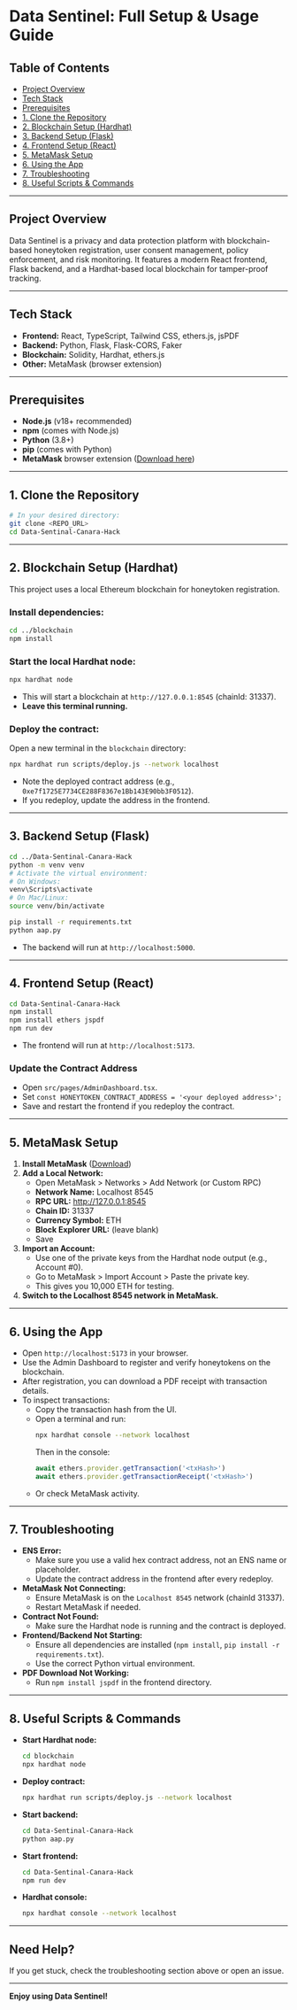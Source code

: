 # Data Sentinel: Full Setup & Usage Guide

## Table of Contents
- [Project Overview](#project-overview)
- [Tech Stack](#tech-stack)
- [Prerequisites](#prerequisites)
- [1. Clone the Repository](#1-clone-the-repository)
- [2. Blockchain Setup (Hardhat)](#2-blockchain-setup-hardhat)
- [3. Backend Setup (Flask)](#3-backend-setup-flask)
- [4. Frontend Setup (React)](#4-frontend-setup-react)
- [5. MetaMask Setup](#5-metamask-setup)
- [6. Using the App](#6-using-the-app)
- [7. Troubleshooting](#7-troubleshooting)
- [8. Useful Scripts & Commands](#8-useful-scripts--commands)

---

## Project Overview
Data Sentinel is a privacy and data protection platform with blockchain-based honeytoken registration, user consent management, policy enforcement, and risk monitoring. It features a modern React frontend, Flask backend, and a Hardhat-based local blockchain for tamper-proof tracking.

---

## Tech Stack
- **Frontend:** React, TypeScript, Tailwind CSS, ethers.js, jsPDF
- **Backend:** Python, Flask, Flask-CORS, Faker
- **Blockchain:** Solidity, Hardhat, ethers.js
- **Other:** MetaMask (browser extension)

---

## Prerequisites
- **Node.js** (v18+ recommended)
- **npm** (comes with Node.js)
- **Python** (3.8+)
- **pip** (comes with Python)
- **MetaMask** browser extension ([Download here](https://metamask.io/download/))

---

## 1. Clone the Repository
```bash
# In your desired directory:
git clone <REPO_URL>
cd Data-Sentinal-Canara-Hack
```

---

## 2. Blockchain Setup (Hardhat)
This project uses a local Ethereum blockchain for honeytoken registration.

### Install dependencies:
```bash
cd ../blockchain
npm install
```

### Start the local Hardhat node:
```bash
npx hardhat node
```
- This will start a blockchain at `http://127.0.0.1:8545` (chainId: 31337).
- **Leave this terminal running.**

### Deploy the contract:
Open a new terminal in the `blockchain` directory:
```bash
npx hardhat run scripts/deploy.js --network localhost
```
- Note the deployed contract address (e.g., `0xe7f1725E7734CE288F8367e1Bb143E90bb3F0512`).
- If you redeploy, update the address in the frontend.

---

## 3. Backend Setup (Flask)
```bash
cd ../Data-Sentinal-Canara-Hack
python -m venv venv
# Activate the virtual environment:
# On Windows:
venv\Scripts\activate
# On Mac/Linux:
source venv/bin/activate

pip install -r requirements.txt
python aap.py
```
- The backend will run at `http://localhost:5000`.

---

## 4. Frontend Setup (React)
```bash
cd Data-Sentinal-Canara-Hack
npm install
npm install ethers jspdf
npm run dev
```
- The frontend will run at `http://localhost:5173`.

### Update the Contract Address
- Open `src/pages/AdminDashboard.tsx`.
- Set `const HONEYTOKEN_CONTRACT_ADDRESS = '<your deployed address>';`
- Save and restart the frontend if you redeploy the contract.

---

## 5. MetaMask Setup
1. **Install MetaMask** ([Download](https://metamask.io/download/))
2. **Add a Local Network:**
   - Open MetaMask > Networks > Add Network (or Custom RPC)
   - **Network Name:** Localhost 8545
   - **RPC URL:** http://127.0.0.1:8545
   - **Chain ID:** 31337
   - **Currency Symbol:** ETH
   - **Block Explorer URL:** (leave blank)
   - Save
3. **Import an Account:**
   - Use one of the private keys from the Hardhat node output (e.g., Account #0).
   - Go to MetaMask > Import Account > Paste the private key.
   - This gives you 10,000 ETH for testing.
4. **Switch to the Localhost 8545 network in MetaMask.**

---

## 6. Using the App
- Open `http://localhost:5173` in your browser.
- Use the Admin Dashboard to register and verify honeytokens on the blockchain.
- After registration, you can download a PDF receipt with transaction details.
- To inspect transactions:
  - Copy the transaction hash from the UI.
  - Open a terminal and run:
    ```bash
    npx hardhat console --network localhost
    ```
    Then in the console:
    ```js
    await ethers.provider.getTransaction('<txHash>')
    await ethers.provider.getTransactionReceipt('<txHash>')
    ```
  - Or check MetaMask activity.

---

## 7. Troubleshooting
- **ENS Error:**
  - Make sure you use a valid hex contract address, not an ENS name or placeholder.
  - Update the contract address in the frontend after every redeploy.
- **MetaMask Not Connecting:**
  - Ensure MetaMask is on the `Localhost 8545` network (chainId 31337).
  - Restart MetaMask if needed.
- **Contract Not Found:**
  - Make sure the Hardhat node is running and the contract is deployed.
- **Frontend/Backend Not Starting:**
  - Ensure all dependencies are installed (`npm install`, `pip install -r requirements.txt`).
  - Use the correct Python virtual environment.
- **PDF Download Not Working:**
  - Run `npm install jspdf` in the frontend directory.

---

## 8. Useful Scripts & Commands
- **Start Hardhat node:**
  ```bash
  cd blockchain
  npx hardhat node
  ```
- **Deploy contract:**
  ```bash
  npx hardhat run scripts/deploy.js --network localhost
  ```
- **Start backend:**
  ```bash
  cd Data-Sentinal-Canara-Hack
  python aap.py
  ```
- **Start frontend:**
  ```bash
  cd Data-Sentinal-Canara-Hack
  npm run dev
  ```
- **Hardhat console:**
  ```bash
  npx hardhat console --network localhost
  ```

---

## Need Help?
If you get stuck, check the troubleshooting section above or open an issue.

---

**Enjoy using Data Sentinel!**
